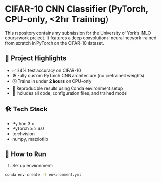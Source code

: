 # CIFAR-10 CNN Classifier (PyTorch, CPU-only, <2hr Training)

This repository contains my submission for the University of York’s IMLO coursework project. It features a deep convolutional neural network trained from scratch in PyTorch on the CIFAR-10 dataset.

## 🧠 Project Highlights
- ✅ 84% test accuracy on CIFAR-10
- ⚙️ Fully custom PyTorch CNN architecture (no pretrained weights)
- 🕒 Trains in under **2 hours** on CPU-only
- 🧪 Reproducible results using Conda environment setup
- 🔧 Includes all code, configuration files, and trained model

## 🛠 Tech Stack
- Python 3.x
- PyTorch ≥ 2.6.0
- torchvision
- numpy, matplotlib

## 🚀 How to Run
1. Set up environment:
```bash
conda env create -f environment.yml
